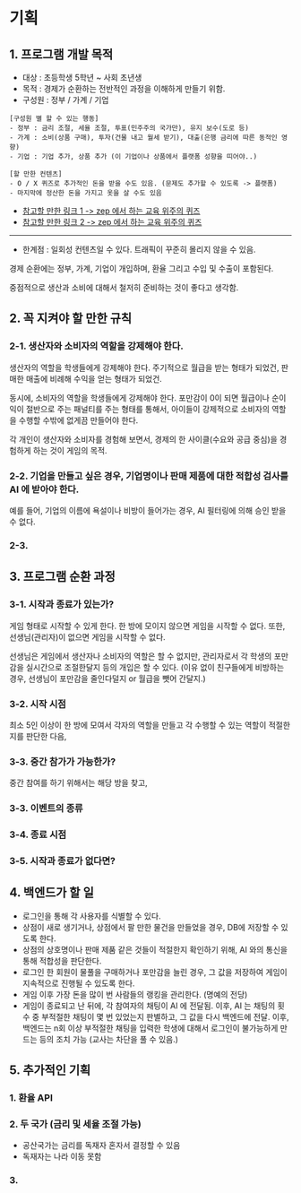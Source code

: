 # 기획

## 1. 프로그램 개발 목적
- 대상 : 초등학생 5학년 ~ 사회 초년생
- 목적 : 경제가 순환하는 전반적인 과정을 이해하게 만들기 위함.
- 구성원 : 정부 / 가계 / 기업

```
[구성원 별 할 수 있는 행동]
- 정부 : 금리 조절, 세율 조절, 투표(민주주의 국가만), 유지 보수(도로 등)
- 가계 : 소비(상품 구매), 투자(건물 내고 월세 받기), 대출(은행 금리에 따른 동적인 영향)
- 기업 : 기업 추가, 상품 추가 (이 기업이나 상품에서 플랫폼 성향을 띠어야..)
```

```
[할 만한 컨텐츠]
- O / X 퀴즈로 추가적인 돈을 받을 수도 있음. (문제도 추가할 수 있도록 -> 플랫폼)
- 마지막에 정산한 돈을 가지고 옷을 살 수도 있음
```
- [참고할 만한 링크 1 -> zep 에서 하는 교육 위주의 퀴즈](https://zep.us/play/yVPoao)
- [참고할 만한 링크 2 -> zep 에서 하는 교육 위주의 퀴즈](https://zep.us/play/2bvnrj)

---

- 한계점 : 일회성 컨텐츠일 수 있다. 트래픽이 꾸준히 몰리지 않을 수 있음.

경제 순환에는 정부, 가계, 기업이 개입하며, 환율 그리고 수입 및 수출이 포함된다.

중점적으로 생산과 소비에 대해서 철저히 준비하는 것이 좋다고 생각함.

## 2. 꼭 지켜야 할 만한 규칙

### 2-1. 생산자와 소비자의 역할을 강제해야 한다.
생산자의 역할을 학생들에게 강제해야 한다. 주기적으로 월급을 받는 형태가 되었건, 판매한 매출에 비례해 수익을 얻는 형태가 되었건.

동시에, 소비자의 역할을 학생들에게 강제해야 한다. 포만감이 0이 되면 월급이나 순이익이 절반으로 주는 패널티를 주는 형태를 통해서, 아이들이 강제적으로 소비자의 역할을 수행할 수밖에 없게끔 만들어야 한다.

각 개인이 생산자와 소비자를 경험해 보면서, 경제의 한 사이클(수요와 공급 중심)을 경험하게 하는 것이 게임의 목적.

### 2-2. 기업을 만들고 싶은 경우, 기업명이나 판매 제품에 대한 적합성 검사를 AI 에 받아야 한다.
예를 들어, 기업의 이름에 욕설이나 비방이 들어가는 경우, AI 필터링에 의해 승인 받을 수 없다.

### 2-3. 

## 3. 프로그램 순환 과정

### 3-1. 시작과 종료가 있는가?
게임 형태로 시작할 수 있게 한다. 한 방에 모이지 않으면 게임을 시작할 수 없다. 또한, 선생님(관리자)이 없으면 게임을 시작할 수 없다.

선생님은 게임에서 생산자나 소비자의 역할은 할 수 없지만, 관리자로서 각 학생의 포만감을 실시간으로 조절한달지 등의 개입은 할 수 있다. (이유 없이 친구들에게 비방하는 경우, 선생님이 포만감을 줄인다덜지 or 월급을 뺏어 간달지.)

### 3-2. 시작 시점
최소 5인 이상이 한 방에 모여서 각자의 역할을 만들고 각 수행할 수 있는 역할이 적절한지를 판단한 다음, 

### 3-3. 중간 참가가 가능한가?
중간 참여를 하기 위해서는 해당 방을 찾고, 

### 3-3. 이벤트의 종류
### 3-4. 종료 시점
### 3-5. 시작과 종료가 없다면?

## 4. 백엔드가 할 일
- 로그인을 통해 각 사용자를 식별할 수 있다.
- 상점이 새로 생기거나, 상점에서 팔 만한 물건을 만들었을 경우, DB에 저장할 수 있도록 한다.
- 상점의 상호명이나 판매 제품 같은 것들이 적절한지 확인하기 위해, AI 와의 통신을 통해 적합성을 판단한다.
- 로그인 한 회원이 물풀을 구매하거나 포만감을 늘린 경우, 그 값을 저장하여 게임이 지속적으로 진행될 수 있도록 한다.
- 게임 이후 가장 돈을 많이 번 사람들의 랭킹을 관리한다. (명예의 전당)
- 게임이 종료되고 난 뒤에, 각 참여자의 채팅이 AI 에 전달됨. 이후, AI 는 채팅의 횟수 중 부적절한 채팅이 몇 번 있었는지 판별하고, 그 값을 다시 백엔드에 전달. 이후, 백엔드는 n회 이상 부적절한 채팅을 입력한 학생에 대해서 로그인이 불가능하게 만드는 등의 조치 가능 (교사는 차단을 풀 수 있음.)

## 5. 추가적인 기획

### 1. 환율 API

### 2. 두 국가 (금리 및 세율 조절 가능)
- 공산국가는 금리를 독재자 혼자서 결정할 수 있음
- 독재자는 나라 이동 못함

### 3. 